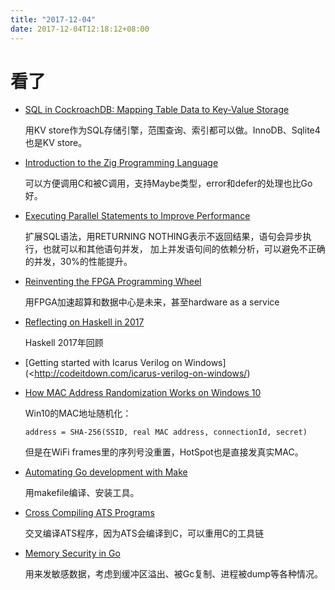 ```yaml
---
title: "2017-12-04"
date: 2017-12-04T12:18:12+08:00
---
```


# 看了

+ [SQL in CockroachDB: Mapping Table Data to Key-Value Storage](https://www.cockroachlabs.com/blog/sql-in-cockroachdb-mapping-table-data-to-key-value-storage)

    用KV store作为SQL存储引擎，范围查询、索引都可以做。InnoDB、Sqlite4也是KV store。

+ [Introduction to the Zig Programming Language](http://andrewkelley.me/post/intro-to-zig.html)

    可以方便调用C和被C调用，支持Maybe类型，error和defer的处理也比Go好。

+ [Executing Parallel Statements to Improve Performance](https://www.cockroachlabs.com/blog/parallel-sql-statements/)

    扩展SQL语法，用RETURNING NOTHING表示不返回结果，语句会异步执行，也就可以和其他语句并发，
    加上并发语句间的依赖分析，可以避免不正确的并发，30%的性能提升。

+ [Reinventing the FPGA Programming Wheel](https://www.nextplatform.com/2017/11/30/reinventing-fpga-programming-wheel/)

    用FPGA加速超算和数据中心是未来，甚至hardware as a service

+ [Reflecting on Haskell in 2017](http://www.stephendiehl.com/posts/haskell_2018.html)

    Haskell 2017年回顾

+ [Getting started with Icarus Verilog on Windows](<http://codeitdown.com/icarus-verilog-on-windows/)

+ [How MAC Address Randomization Works on Windows 10](http://www.mathyvanhoef.com/2016/03/how-mac-address-randomization-works-on.html)

    Win10的MAC地址随机化：

    ```
    address = SHA-256(SSID, real MAC address, connectionId, secret)
    ```

    但是在WiFi frames里的序列号没重置，HotSpot也是直接发真实MAC。

+ [Automating Go development with Make](https://blog.gopheracademy.com/advent-2017/make/)

    用makefile编译、安装工具。

+ [Cross Compiling ATS Programs](https://bluishcoder.co.nz/2017/12/02/cross-compiling-ats-programs.html)

    交叉编译ATS程序，因为ATS会编译到C，可以重用C的工具链

+ [Memory Security in Go ](https://lobste.rs/s/8vniaj/memory_security_go)

    用来发敏感数据，考虑到缓冲区溢出、被Gc复制、进程被dump等各种情况。

